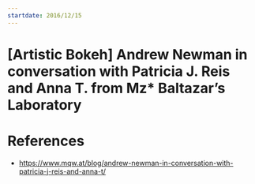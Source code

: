 ```yaml
---
startdate: 2016/12/15
---
```

# [Artistic Bokeh] Andrew Newman in conversation with Patricia J. Reis and Anna T. from Mz* Baltazar’s Laboratory

# References
* https://www.mqw.at/blog/andrew-newman-in-conversation-with-patricia-j-reis-and-anna-t/
